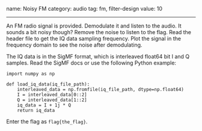 name: Noisy FM
category: audio
tag: fm, filter-design
value: 10

---

An FM radio signal is provided. Demodulate it and listen to the audio. It sounds a bit noisy though? Remove the noise to listen to the flag. Read the header file to get the IQ data sampling frequency. Plot the signal in the frequency domain to see the noise after demodulating.

The IQ data is in the SigMF format, which is interleaved float64 bit I and Q samples. Read the SigMF docs or use the following Python example:

```
import numpy as np

def load_iq_data(iq_file_path):
    interleaved_data = np.fromfile(iq_file_path, dtype=np.float64)
    I = interleaved_data[0::2]
    Q = interleaved_data[1::2]
    iq_data = I + 1j * Q
    return iq_data
```

Enter the flag as `flag{the_flag}`.

